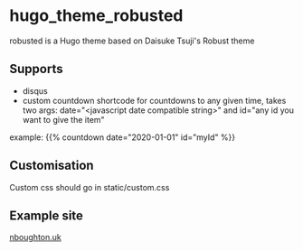 # hugo_theme_robusted
robusted is a Hugo theme based on Daisuke Tsuji's Robust theme

## Supports
+ disqus
+ custom countdown shortcode for countdowns to any given time, takes two args: date="\<javascript date compatible string\>" and id="any id you want to give the item"

example: {{% countdown date="2020-01-01" id="myId" %}}

## Customisation
Custom css should go in static/custom.css

## Example site
[nboughton.uk](http://nboughton.uk)
